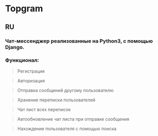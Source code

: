 # Topgram

## RU


### Чат-мессенджер реализованные на Python3, с помощью Django.

### Функционал:

>Регистрация

>Авторизация

>Отправка сообщений другому пользователю

>Хранение переписки пользователей

>Чат лист всех переписок

>Автообновление чат листа при отправке сообщения

>Нахождение пользователя с помощью поиска


